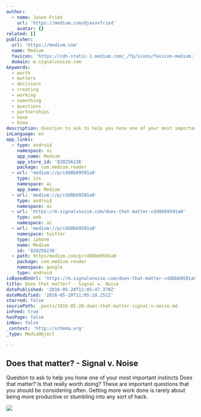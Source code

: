 ```yaml
---
author:
  - name: Jason Fried
    url: 'https://medium.com/@jasonfried'
    avatar: {}
related: []
publisher:
  url: 'https://medium.com'
  name: Medium
  favicon: 'https://cdn-static-1.medium.com/_/fp/icons/favicon-medium.TAS6uQ-Y7kcKgi0xjcYHXw.ico'
  domain: m.signalvnoise.com
keywords:
  - worth
  - matters
  - decisions
  - creating
  - working
  - something
  - questions
  - partnerships
  - hone
  - know
description: Question to ask to help you hone one of your most important instincts Does that matter? Is that really worth doing? These are important questions that you should be considering often. Getting more work done is rarely about being more productive or stumbling into any sort of hack.
inLanguage: en
app_links:
  - type: android
    namespace: ai
    app_name: Medium
    app_store_id: '828256236'
    package: com.medium.reader
  - url: 'medium://p/cdd8b69591a0'
    type: ios
    namespace: ai
    app_name: Medium
  - url: 'medium://p/cdd8b69591a0'
    type: android
    namespace: ai
  - url: 'https://m.signalvnoise.com/does-that-matter-cdd8b69591a0'
    type: web
    namespace: ai
  - url: 'medium://p/cdd8b69591a0'
    namespace: twitter
    type: iphone
    name: Medium
    id: '828256236'
  - path: https/medium.com/p/cdd8b69591a0
    package: com.medium.reader
    namespace: google
    type: android
isBasedOnUrl: 'https://m.signalvnoise.com/does-that-matter-cdd8b69591a0#.t8u7zxs7j'
title: Does that matter? - Signal v. Noise
datePublished: '2016-05-20T11:05:47.370Z'
dateModified: '2016-05-20T11:05:18.251Z'
starred: false
sourcePath: _posts/2016-05-20-does-that-matter-signal-v-noise.md
inFeed: true
hasPage: false
inNav: false
_context: 'http://schema.org'
_type: MediaObject

---
```

<article style=""><h1>Does that matter? - Signal v. Noise</h1><p>Question to ask to help you hone one of your most important instincts Does that matter? Is that really worth doing? These are important questions that you should be considering often. Getting more work done is rarely about being more productive or stumbling into any sort of hack.</p><img src="https://cdn-images-1.medium.com/fit/c/60/60/0*iogT6QBu33BhVdzo.png" /></article>